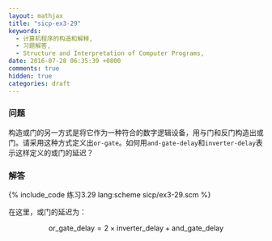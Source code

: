 ```yaml
---
layout: mathjax
title: "sicp-ex3-29"
keywords:
  - 计算机程序的构造和解释,
  - 习题解答,
  - Structure and Interpretation of Computer Programs,
date: 2016-07-28 06:35:39 +0800
comments: true
hidden: true
categories: draft
---
```


### 问题

构造或门的另一方式是将它作为一种符合的数字逻辑设备，用与门和反门构造出或门。请采用这种方式定义出`or-gate`。如何用`and-gate-delay`和`inverter-delay`表示这样定义的或门的延迟？

### 解答

{% include_code 练习3.29 lang:scheme sicp/ex3-29.scm %}

在这里，或门的延迟为：

$$
\text {or\_gate\_delay} = 2 \times \text {inverter\_delay} + \text {and\_gate\_delay}
$$
